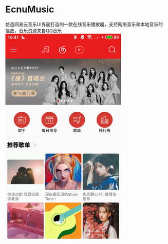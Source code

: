 # EcnuMusic
仿造网易云音乐UI界面打造的一款在线音乐播放器，支持网络音乐和本地音乐的播放，音乐资源来自QQ音乐
<img width="360" height="640" src="https://github.com/Anonymitys/EcnuMusic/blob/master/app/screenshots/S81011-164149.jpg" />
